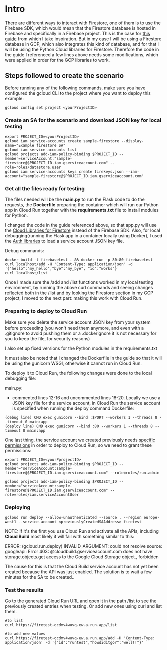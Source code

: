 # Intro

There are different ways to interact with Firestore, one of them is to use the Firebase SDK, which would mean that the Firestore database is hosted in Firebase and specifically in a Firebase project. This is the case for [this guide](https://cloud.google.com/community/tutorials/building-flask-api-with-cloud-firestore-and-deploying-to-cloud-run) from which I take inspiration. But in my case I will be using a Firestore database in GCP, which also integrates this kind of database, and for that I will be using the Python Cloud libraries for Firestore. Therefore the code in the guide I referenced a few lines above needs some modifications, which were applied in order for the GCP libraries to work.

## Steps followed to create the scenario

Before running any of the following commands, make sure you have configured the gcloud CLI to the project where you want to deploy this example:
```
gcloud config set project <yourProjectID>
```

### Create an SA for the scenario and download JSON key for local testing
```
export PROJECT_ID=<yourProjectID>
gcloud iam service-accounts create sample-firestore --display-name="Example firestore SA"
gcloud iam service-accounts list
gcloud projects add-iam-policy-binding $PROJECT_ID --member=serviceAccount:"sample-firestore@$PROJECT_ID.iam.gserviceaccount.com" --role=roles/datastore.user
gcloud iam service-accounts keys create firekeys.json --iam-account="sample-firestore@$PROJECT_ID.iam.gserviceaccount.com"
```

### Get all the files ready for testing

The files needed will be the **main.py** to run the Flask code to do the requests, the **Dockerfile** preparing the container which will run our Python app in Cloud Run together with the **requirements.txt** file to install modules for Python.  

I changed the code in the guide referenced above, so that app.py will use the [Cloud Libraries for Firestore](https://googleapis.dev/python/firestore/latest/index.html) instead of the Firebase SDK. Also, for local debugging(running the Flask app in a container locally using Docker), I used the [Auth libraries](https://googleapis.dev/python/google-auth/latest/user-guide.html#obtaining-credentials) to load a service account JSON key file.

Debug commands:
```
docker build -t firebasetest . && docker run -p 80:80 firebasetest
curl localhost/add -H 'Content-Type: application/json' -d '{"hello":"my_hello","bye":"my_bye", "id":"works"}'
curl localhost/list 
```

Once I made sure the /add and /list functions worked in my local testing environment, by running the above curl commands and seeing changes reflected both in the /list and by looking the Firestore section in my GCP project, I moved to the next part: making this work with Cloud Run.

### Preparing to deploy to Cloud Run

Make sure you delete the service account JSON key from your system before proceeding (you won't need them anymore, and even with a .gitignore to avoid pushing them or a .dockerignore it is not necessary for you to keep the file, for security reasons)

I also set up fixed versions for the Python modules in the requirements.txt

It must also be noted that I changed the Dockerfile in the guide so that it will be using the gunicorn WSGI, otherwise it cannot run in Cloud Run.

To deploy it to Cloud Run, the following changes were done to the local debugging file:

main.py: 
- commented lines 12-16 and uncommented lines 18-20. Locally we use a JSON key file for the service account, in Cloud Run the service account is specified when running the deploy command
Dockerfile:
```
(debug line) CMD exec gunicorn --bind :$PORT --workers 1 --threads 8 --timeout 0 main:app
(deploy line) CMD exec gunicorn --bind :80 --workers 1 --threads 8 --timeout 0 main:app
```

One last thing, the service account we created previously needs [specific permissions](https://cloud.google.com/run/docs/deploying#permissions_required_to_deploy) in order to deploy to Cloud Run, so we need to grant these permissions:

```
export PROJECT_ID=<yourPprojectID>
gcloud projects add-iam-policy-binding $PROJECT_ID --member="serviceAccount:sample-firestore@$PROJECT_ID.iam.gserviceaccount.com" --role=roles/run.admin

gcloud projects add-iam-policy-binding $PROJECT_ID --member="serviceAccount:sample-firestore@$PROJECT_ID.iam.gserviceaccount.com" --role=roles/iam.serviceAccountUser

```

### Deploying

`gcloud run deploy --allow-unauthenticated --source . --region europe-west1 --service-account <previouslyCreatedSAAddress> firetest`

NOTE: If it's the first you use Cloud Run and activate all the APIs, including **Cloud Build** most likely it will fail with something similar to this:

ERROR: (gcloud.run.deploy) INVALID_ARGUMENT: could not resolve source: googleapi: Error 403: **<projectNumber>**@cloudbuild.gserviceaccount.com does not have storage.objects.get access to the Google Cloud Storage object., forbidden

The cause for this is that the Cloud Build service account has not yet been created because the API was just enabled. The solution is to wait a few minutes for the SA to be created..

### Test the results

Go to the generated Cloud Run URL and open it in the path /list to see the previously created entries when testing. Or add new ones using curl and list them.

```
#to list
curl https://firetest-ocdmv4wuvq-ew.a.run.app/list

#to add new values
curl https://firetest-ocdmv4wuvq-ew.a.run.app/add -H 'Content-Type: application/json' -d '{"id":"runtest","howdiditgo?":"well!!"}'
```
